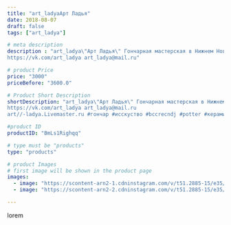 ```yaml
---
title: "art_ladyaАрт Ладья"
date: 2018-08-07
draft: false
tags: ["art_ladya"]

# meta description
description : "art_ladya\"Арт Ладья\" Гончарная мастерская в Нижнем Новгороде. Изготовление керамики и мастер//-классы по обучению. 
https://vk.com/art_ladya art_ladya@mail.ru"

# product Price
price: "3000"
priceBefore: "3600.0"

# Product Short Description
shortDescription: "art_ladya\"Арт Ладья\" Гончарная мастерская в Нижнем Новгороде. Изготовление керамики и мастер//-классы по обучению. 
https://vk.com/art_ladya art_ladya@mail.ru 
art//-ladya.Livemaster.ru #гончар #исскуство #bccrecndj #potter #керамикадляинтерьера #керамикаручнаяработа #гончарнаямастерская #керамиканазаказ #handmade #посудаизглины #керамика #гончарнаяпосуда #эксклюзивнаякерамика #painter #dishes #decor #ceramicar #jug #claygoods #restaurant #earthenware #ceramic #design #magic #ceramicart #decanter #carafe #clay #кувшин #авторскаякерамика"

#product ID
productID: "BmLs1Righqq"

# type must be "products"
type: "products"

# product Images
# first image will be shown in the product page
images:
  - image: "https://scontent-arn2-1.cdninstagram.com/v/t51.2885-15/e35/40008269_1406587859443911_356932565644345344_n.jpg?se=7&tp=1&_nc_ht=scontent-arn2-1.cdninstagram.com&_nc_cat=103&_nc_ohc=HTs-oGA5wIYAX9Grapx&ccb=7-4&oh=3b1e0433e2eb01889d59361041cfcf03&oe=60846EBB&_nc_sid=83d603&ig_cache_key=MTg0MDc2MDM2OTEyOTY2NzM2MQ%3D%3D.2-ccb7-4"
  - image: "https://scontent-arn2-2.cdninstagram.com/v/t51.2885-15/e35/40170132_1647165935406089_1319367606339108864_n.jpg?se=7&tp=1&_nc_ht=scontent-arn2-2.cdninstagram.com&_nc_cat=105&_nc_ohc=rpsv21hyrfcAX8Jjfk9&ccb=7-4&oh=5a07e4ebcbbfb5867ff37ae6bfa06cc6&oe=608620B0&_nc_sid=83d603&ig_cache_key=MTg0MDc2MDM3OTIzNzg0NjU3Mw%3D%3D.2-ccb7-4"

---
```

lorem
